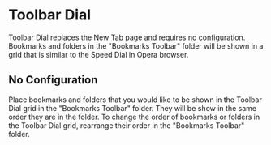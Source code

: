 # Toolbar Dial

Toolbar Dial replaces the New Tab page and requires no configuration. Bookmarks and folders in the "Bookmarks Toolbar" folder will be shown in a grid that is similar to the Speed Dial in Opera browser.

## No Configuration

Place bookmarks and folders that you would like to be shown in the Toolbar Dial grid in the "Bookmarks Toolbar" folder. They will be show in the same order they are in the folder. To change the order of bookmarks or folders in the Toolbar Dial grid, rearrange their order in the "Bookmarks Toolbar" folder.

